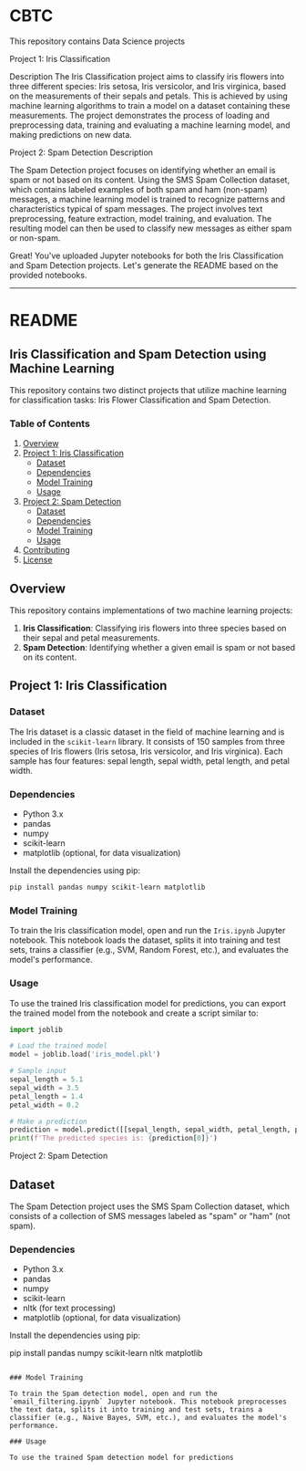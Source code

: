 # CBTC
This repository contains Data Science projects


 Project 1: Iris Classification

Description
The Iris Classification project aims to classify iris flowers into three different species: Iris setosa, Iris versicolor, and Iris virginica, based on the measurements of their sepals and petals. This is achieved by using machine learning algorithms to train a model on a dataset containing these measurements. The project demonstrates the process of loading and preprocessing data, training and evaluating a machine learning model, and making predictions on new data.

 Project 2: Spam Detection
 Description

The Spam Detection project focuses on identifying whether an email is spam or not based on its content. Using the SMS Spam Collection dataset, which contains labeled examples of both spam and ham (non-spam) messages, a machine learning model is trained to recognize patterns and characteristics typical of spam messages. The project involves text preprocessing, feature extraction, model training, and evaluation. The resulting model can then be used to classify new messages as either spam or non-spam.

Great! You've uploaded Jupyter notebooks for both the Iris Classification and Spam Detection projects. Let's generate the README based on the provided notebooks.

---

# README

## Iris Classification and Spam Detection using Machine Learning

This repository contains two distinct projects that utilize machine learning for classification tasks: Iris Flower Classification and Spam Detection.

### Table of Contents

1. [Overview](#overview)
2. [Project 1: Iris Classification](#project-1-iris-classification)
   - [Dataset](#dataset)
   - [Dependencies](#dependencies)
   - [Model Training](#model-training)
   - [Usage](#usage)
3. [Project 2: Spam Detection](#project-2-spam-detection)
   - [Dataset](#dataset-1)
   - [Dependencies](#dependencies-1)
   - [Model Training](#model-training-1)
   - [Usage](#usage-1)
4. [Contributing](#contributing)
5. [License](#license)

## Overview

This repository contains implementations of two machine learning projects:

1. **Iris Classification**: Classifying iris flowers into three species based on their sepal and petal measurements.
2. **Spam Detection**: Identifying whether a given email is spam or not based on its content.

## Project 1: Iris Classification

### Dataset

The Iris dataset is a classic dataset in the field of machine learning and is included in the `scikit-learn` library. It consists of 150 samples from three species of Iris flowers (Iris setosa, Iris versicolor, and Iris virginica). Each sample has four features: sepal length, sepal width, petal length, and petal width.

### Dependencies

- Python 3.x
- pandas
- numpy
- scikit-learn
- matplotlib (optional, for data visualization)

Install the dependencies using pip:

```sh
pip install pandas numpy scikit-learn matplotlib
```

### Model Training

To train the Iris classification model, open and run the `Iris.ipynb` Jupyter notebook. This notebook loads the dataset, splits it into training and test sets, trains a classifier (e.g., SVM, Random Forest, etc.), and evaluates the model's performance.

### Usage

To use the trained Iris classification model for predictions, you can export the trained model from the notebook and create a script similar to:

```python
import joblib

# Load the trained model
model = joblib.load('iris_model.pkl')

# Sample input
sepal_length = 5.1
sepal_width = 3.5
petal_length = 1.4
petal_width = 0.2

# Make a prediction
prediction = model.predict([[sepal_length, sepal_width, petal_length, petal_width]])
print(f'The predicted species is: {prediction[0]}')
```

 Project 2: Spam Detection

## Dataset

The Spam Detection project uses the SMS Spam Collection dataset, which consists of a collection of SMS messages labeled as "spam" or "ham" (not spam).

### Dependencies

- Python 3.x
- pandas
- numpy
- scikit-learn
- nltk (for text processing)
- matplotlib (optional, for data visualization)

Install the dependencies using pip:

pip install pandas numpy scikit-learn nltk matplotlib
```

### Model Training

To train the Spam detection model, open and run the `email_filtering.ipynb` Jupyter notebook. This notebook preprocesses the text data, splits it into training and test sets, trains a classifier (e.g., Naive Bayes, SVM, etc.), and evaluates the model's performance.

### Usage

To use the trained Spam detection model for predictions
